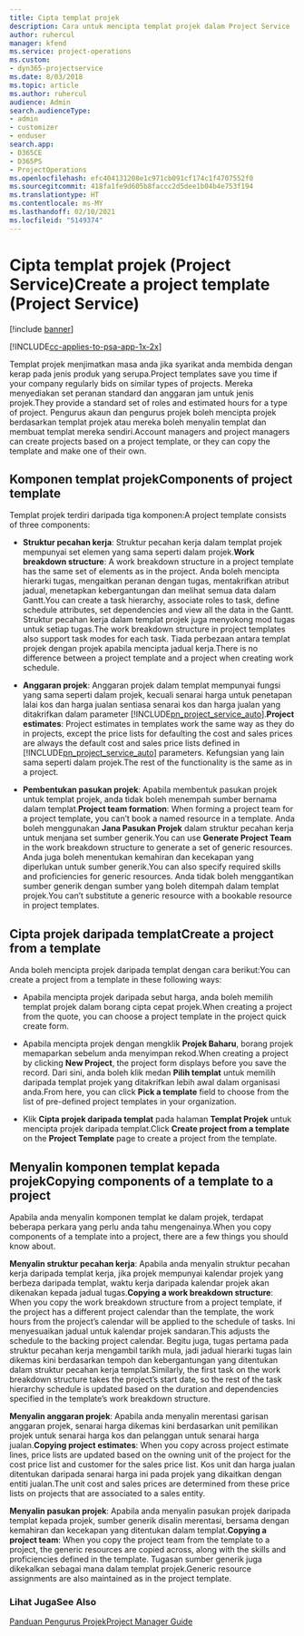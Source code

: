```yaml
---
title: Cipta templat projek
description: Cara untuk mencipta templat projek dalam Project Service
author: ruhercul
manager: kfend
ms.service: project-operations
ms.custom:
- dyn365-projectservice
ms.date: 8/03/2018
ms.topic: article
ms.author: ruhercul
audience: Admin
search.audienceType:
- admin
- customizer
- enduser
search.app:
- D365CE
- D365PS
- ProjectOperations
ms.openlocfilehash: efc404131208e1c971cb091cf174c1f4707552f0
ms.sourcegitcommit: 418fa1fe9d605b8faccc2d5dee1b04b4e753f194
ms.translationtype: HT
ms.contentlocale: ms-MY
ms.lasthandoff: 02/10/2021
ms.locfileid: "5149374"
---
```

# <a name="create-a-project-template-project-service"></a><span data-ttu-id="540ac-103">Cipta templat projek (Project Service)</span><span class="sxs-lookup"><span data-stu-id="540ac-103">Create a project template (Project Service)</span></span>

[!include [banner](../includes/psa-now-project-operations.md)]

[!INCLUDE[cc-applies-to-psa-app-1x-2x](../includes/cc-applies-to-psa-app-1x-2x.md)]

<span data-ttu-id="540ac-104">Templat projek menjimatkan masa anda jika syarikat anda membida dengan kerap pada jenis produk yang serupa.</span><span class="sxs-lookup"><span data-stu-id="540ac-104">Project templates save you time if your company regularly bids on similar types of projects.</span></span> <span data-ttu-id="540ac-105">Mereka menyediakan set peranan standard dan anggaran jam untuk jenis projek.</span><span class="sxs-lookup"><span data-stu-id="540ac-105">They provide a standard set of roles and estimated hours for a type of project.</span></span> <span data-ttu-id="540ac-106">Pengurus akaun dan pengurus projek boleh mencipta projek berdasarkan templat projek atau mereka boleh menyalin templat dan membuat templat mereka sendiri.</span><span class="sxs-lookup"><span data-stu-id="540ac-106">Account managers and project managers can create projects based on a project template, or they can copy the template and make one of their own.</span></span>  
  
## <a name="components-of-project-template"></a><span data-ttu-id="540ac-107">Komponen templat projek</span><span class="sxs-lookup"><span data-stu-id="540ac-107">Components of project template</span></span>
 <span data-ttu-id="540ac-108">Templat projek terdiri daripada tiga komponen:</span><span class="sxs-lookup"><span data-stu-id="540ac-108">A project template consists of three components:</span></span>  
  
- <span data-ttu-id="540ac-109">**Struktur pecahan kerja**: Struktur pecahan kerja dalam templat projek mempunyai set elemen yang sama seperti dalam projek.</span><span class="sxs-lookup"><span data-stu-id="540ac-109">**Work breakdown structure**: A work breakdown structure in a project template has the same set of elements as in the project.</span></span> <span data-ttu-id="540ac-110">Anda boleh mencipta hierarki tugas, mengaitkan peranan dengan tugas, mentakrifkan atribut jadual, menetapkan kebergantungan dan melihat semua data dalam Gantt.</span><span class="sxs-lookup"><span data-stu-id="540ac-110">You can create a task hierarchy, associate roles to task, define schedule attributes, set dependencies and view all the data in the Gantt.</span></span> <span data-ttu-id="540ac-111">Struktur pecahan kerja dalam templat projek juga menyokong mod tugas untuk setiap tugas.</span><span class="sxs-lookup"><span data-stu-id="540ac-111">The work breakdown structure in project templates also support task modes for each task.</span></span> <span data-ttu-id="540ac-112">Tiada perbezaan antara templat projek dengan projek apabila mencipta jadual kerja.</span><span class="sxs-lookup"><span data-stu-id="540ac-112">There is no difference between a project template and a project when creating work schedule.</span></span>  
  
- <span data-ttu-id="540ac-113">**Anggaran projek**: Anggaran projek dalam templat mempunyai fungsi yang sama seperti dalam projek, kecuali senarai harga untuk penetapan lalai kos dan harga jualan sentiasa senarai kos dan harga jualan yang ditakrifkan dalam parameter [!INCLUDE[pn_project_service_auto](../includes/pn-project-service-auto.md)].</span><span class="sxs-lookup"><span data-stu-id="540ac-113">**Project estimates**: Project estimates in templates work the same way as they do in projects, except the price lists for defaulting the cost and sales prices are always the default cost and sales price lists defined in [!INCLUDE[pn_project_service_auto](../includes/pn-project-service-auto.md)] parameters.</span></span> <span data-ttu-id="540ac-114">Kefungsian yang lain sama seperti dalam projek.</span><span class="sxs-lookup"><span data-stu-id="540ac-114">The rest of the functionality is the same as in a project.</span></span>  
  
- <span data-ttu-id="540ac-115">**Pembentukan pasukan projek**: Apabila membentuk pasukan projek untuk templat projek, anda tidak boleh menempah sumber bernama dalam templat.</span><span class="sxs-lookup"><span data-stu-id="540ac-115">**Project team formation**: When forming a project team for a project template, you can’t book a named resource in a template.</span></span> <span data-ttu-id="540ac-116">Anda boleh menggunakan **Jana Pasukan Projek** dalam struktur pecahan kerja untuk menjana set sumber generik.</span><span class="sxs-lookup"><span data-stu-id="540ac-116">You can use **Generate Project Team** in the work breakdown structure to generate a set of generic resources.</span></span> <span data-ttu-id="540ac-117">Anda juga boleh menentukan kemahiran dan kecekapan yang diperlukan untuk sumber generik.</span><span class="sxs-lookup"><span data-stu-id="540ac-117">You can also specify required skills and proficiencies for generic resources.</span></span> <span data-ttu-id="540ac-118">Anda tidak boleh menggantikan sumber generik dengan sumber yang boleh ditempah dalam templat projek.</span><span class="sxs-lookup"><span data-stu-id="540ac-118">You can’t substitute a generic resource with a bookable resource in project templates.</span></span>  
  
## <a name="create-a-project-from-a-template"></a><span data-ttu-id="540ac-119">Cipta projek daripada templat</span><span class="sxs-lookup"><span data-stu-id="540ac-119">Create a project from a template</span></span>  
 <span data-ttu-id="540ac-120">Anda boleh mencipta projek daripada templat dengan cara berikut:</span><span class="sxs-lookup"><span data-stu-id="540ac-120">You can create a project from a template in these following ways:</span></span>  
  
-   <span data-ttu-id="540ac-121">Apabila mencipta projek daripada sebut harga, anda boleh memilih templat projek dalam borang cipta cepat projek.</span><span class="sxs-lookup"><span data-stu-id="540ac-121">When creating a project from the quote, you can choose a project template in the project quick create form.</span></span>  
  
-   <span data-ttu-id="540ac-122">Apabila mencipta projek dengan mengklik **Projek Baharu**, borang projek memaparkan sebelum anda menyimpan rekod.</span><span class="sxs-lookup"><span data-stu-id="540ac-122">When creating a project by clicking **New Project**, the project form displays before you save the record.</span></span> <span data-ttu-id="540ac-123">Dari sini, anda boleh klik medan **Pilih templat** untuk memilih daripada templat projek yang ditakrifkan lebih awal dalam organisasi anda.</span><span class="sxs-lookup"><span data-stu-id="540ac-123">From here, you can click **Pick a template** field to choose from the list of pre-defined project templates in your organization.</span></span>  
  
-   <span data-ttu-id="540ac-124">Klik **Cipta projek daripada templat** pada halaman **Templat Projek** untuk mencipta projek daripada templat.</span><span class="sxs-lookup"><span data-stu-id="540ac-124">Click **Create project from a template** on the **Project Template** page to create a project from the template.</span></span>  
  
## <a name="copying-components-of-a-template-to-a-project"></a><span data-ttu-id="540ac-125">Menyalin komponen templat kepada projek</span><span class="sxs-lookup"><span data-stu-id="540ac-125">Copying components of a template to a project</span></span>  
 <span data-ttu-id="540ac-126">Apabila anda menyalin komponen templat ke dalam projek, terdapat beberapa perkara yang perlu anda tahu mengenainya.</span><span class="sxs-lookup"><span data-stu-id="540ac-126">When you copy components of a template into a project, there are a few things you should know about.</span></span>  
  
 <span data-ttu-id="540ac-127">**Menyalin struktur pecahan kerja**: Apabila anda menyalin struktur pecahan kerja daripada templat kerja, jika projek mempunyai kalendar projek yang berbeza daripada templat, waktu kerja daripada kalendar projek akan dikenakan kepada jadual tugas.</span><span class="sxs-lookup"><span data-stu-id="540ac-127">**Copying a work breakdown structure**: When you copy the work breakdown structure from a project template, if the project has a different project calendar than the template, the work hours from the project’s calendar will be applied to the schedule of tasks.</span></span> <span data-ttu-id="540ac-128">Ini menyesuaikan jadual untuk kalendar projek sandaran.</span><span class="sxs-lookup"><span data-stu-id="540ac-128">This adjusts the schedule to the backing project calendar.</span></span> <span data-ttu-id="540ac-129">Begitu juga, tugas pertama pada struktur pecahan kerja mengambil tarikh mula, jadi jadual hierarki tugas lain dikemas kini berdasarkan tempoh dan kebergantungan yang ditentukan dalam struktur pecahan kerja templat.</span><span class="sxs-lookup"><span data-stu-id="540ac-129">Similarly, the first task on the work breakdown structure takes the project’s start date, so the rest of the task hierarchy schedule is updated based on the duration and dependencies specified in the template’s work breakdown structure.</span></span>  
  
 <span data-ttu-id="540ac-130">**Menyalin anggaran projek**: Apabila anda menyalin merentasi garisan anggaran projek, senarai harga dikemas kini berdasarkan unit pemilikan projek untuk senarai harga kos dan pelanggan untuk senarai harga jualan.</span><span class="sxs-lookup"><span data-stu-id="540ac-130">**Copying project estimates**: When you copy across project estimate lines, price lists are updated based on the owning unit of the project for the cost price list and customer for the sales price list.</span></span> <span data-ttu-id="540ac-131">Kos unit dan harga jualan ditentukan daripada senarai harga ini pada projek yang dikaitkan dengan entiti jualan.</span><span class="sxs-lookup"><span data-stu-id="540ac-131">The unit cost and sales prices are determined from these price lists on projects that are associated to a sales entity.</span></span>  
  
 <span data-ttu-id="540ac-132">**Menyalin pasukan projek**: Apabila anda menyalin pasukan projek daripada templat kepada projek, sumber generik disalin merentasi, bersama dengan kemahiran dan kecekapan yang ditentukan dalam templat.</span><span class="sxs-lookup"><span data-stu-id="540ac-132">**Copying a project team**: When you copy the project team from the template to a project, the generic resources are copied across, along with the skills and proficiencies defined in the template.</span></span> <span data-ttu-id="540ac-133">Tugasan sumber generik juga dikekalkan sebagai mana dalam templat projek.</span><span class="sxs-lookup"><span data-stu-id="540ac-133">Generic resource assignments are also maintained as in the project template.</span></span>  
  
### <a name="see-also"></a><span data-ttu-id="540ac-134">Lihat Juga</span><span class="sxs-lookup"><span data-stu-id="540ac-134">See Also</span></span>  
 [<span data-ttu-id="540ac-135">Panduan Pengurus Projek</span><span class="sxs-lookup"><span data-stu-id="540ac-135">Project Manager Guide</span></span>](../psa/project-manager-guide.md)
